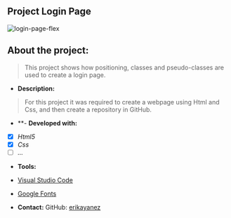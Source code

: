 ## Project Login Page

![login-page-flex](.images/login-page-flex.png)


## About the project:
> This project shows how positioning, classes and pseudo-classes are used to create a login page.

- **Description:**
> For this project it was required to create a webpage using Html and Css, and then create a repository in GitHub.

- **- **Developed with:**
- [x] _Html5_
- [x] _Css_
- [ ] _..._

- **Tools:**
- [Visual Studio Code](https://code.visualstudio.com/)
- [Google Fonts](https://fonts.google.com/)

- **Contact:**
GitHub: [erikayanez](https://github.com/)<br>

